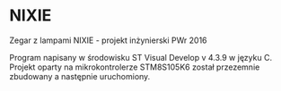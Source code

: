 # NIXIE

Zegar z lampami NIXIE - projekt inżynierski PWr 2016

Program napisany w środowisku ST Visual Develop v 4.3.9 w języku C. 
Projekt oparty na mikrokontrolerze STM8S105K6 został przezemnie zbudowany a następnie uruchomiony.

